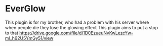 # EverGlow
This plugin is for my brother, who had a problem with his server where when
people die they lose the glowing effect
This plugin aims to put a stop to that
https://drive.google.com/file/d/1D0EzueuNvKwLezcYw-ml_h62U5YmGy51/view
